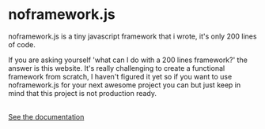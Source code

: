 # noframework.js

noframework.js is a tiny javascript framework that i wrote, it's only 200 lines of code.

If you are asking yourself 'what can I do with a 200 lines framework?' the answer is this website. It's really challenging to create a functional framework from scratch, I haven't figured it yet so if you want to use noframework.js for your next awesome project you can but just keep in mind that this project is not production ready.
<br/><br/>

[See the documentation](https://github.com/oussamahamdaoui/noframework.js)